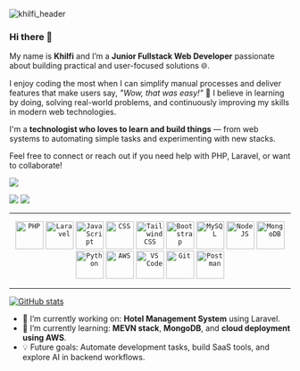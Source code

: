 ![khilfi_header](["https://user-images.githubusercontent.com/25181517/117185899-9ccba680-adda-11eb-9003-7c25da391b99.PNG](https://images.squarespace-cdn.com/content/v1/5769fc401b631bab1addb2ab/1541580611624-TE64QGKRJG8SWAIUS7NS/ke17ZwdGBToddI8pDm48kPoswlzjSVMM-SxOp7CV59BZw-zPPgdn4jUwVcJE1ZvWQUxwkmyExglNqGp0IvTJZamWLI2zvYWH8K3-s_4yszcp2ryTI0HqTOaaUohrI8PI6FXy8c9PWtBlqAVlUS5izpdcIXDZqDYvprRqZ29Pw0o/coding-freak.gif"))

### Hi there 👋

My name is **Khilfi** and I’m a **Junior Fullstack Web Developer** passionate about building practical and user-focused solutions 🌐.

I enjoy coding the most when I can simplify manual processes and deliver features that make users say, *"Wow, that was easy!"* 🚀 I believe in learning by doing, solving real-world problems, and continuously improving my skills in modern web technologies.

I'm a **technologist who loves to learn and build things** — from web systems to automating simple tasks and experimenting with new stacks.

Feel free to connect or reach out if you need help with PHP, Laravel, or want to collaborate!

[![](https://komarev.com/ghpvc/?username=KuroMKh&color=000000)](https://github.com/KuroMKh)

[<img src="https://img.shields.io/badge/Gmail-D14836?style=for-the-badge&logo=gmail&logoColor=white">](mailto:muhdkhilfi36@gmail.com)
[<img src="https://img.shields.io/badge/LinkedIn-0077B5?style=for-the-badge&logo=linkedin&logoColor=white">](https://www.linkedin.com/in/muhammad-khilfi-/)

---

<div align="center">
	<code><img height="50" src="https://user-images.githubusercontent.com/25181517/183570228-6a040b9f-3ddf-47a2-a201-743121dac664.png" alt="PHP" title="PHP" /></code>
	<code><img height="50" src="https://user-images.githubusercontent.com/25181517/117201156-9a724800-adec-11eb-9a9d-3cd0f67da4bc.png" alt="Laravel" title="Laravel" /></code>
	<code><img height="50" src="https://raw.githubusercontent.com/marwin1991/profile-technology-icons/refs/heads/main/icons/javascript.png" alt="JavaScript" title="JavaScript" /></code>
	<code><img height="50" src="https://user-images.githubusercontent.com/25181517/183898674-75a4a1b1-f960-4ea9-abcb-637170a00a75.png" alt="CSS" title="CSS" /></code>
	<code><img height="50" src="https://user-images.githubusercontent.com/25181517/202896760-337261ed-ee92-4979-84c4-d4b829c7355d.png" alt="Tailwind CSS" title="Tailwind CSS" /></code>
	<code><img height="50" src="https://user-images.githubusercontent.com/25181517/183898054-b3d693d4-dafb-4808-a509-bab54cf5de34.png" alt="Bootstrap" title="Bootstrap" /></code>
	<code><img height="50" src="https://user-images.githubusercontent.com/25181517/183896128-ec99105a-ec1a-4d85-b08b-1aa1620b2046.png" alt="MySQL" title="MySQL" /></code>
	<code><img height="50" src="https://raw.githubusercontent.com/marwin1991/profile-technology-icons/refs/heads/main/icons/node_js.png" alt="NodeJS" title="NodeJS" /></code>
	<code><img height="50" src="https://user-images.githubusercontent.com/25181517/182884177-d48a8579-2cd0-447a-b9a6-ffc7cb02560e.png" alt="MongoDB" title="MongoDB" /></code>
	<code><img height="50" src="https://user-images.githubusercontent.com/25181517/183423507-c056a6f9-1ba8-4312-a350-19bcbc5a8697.png" alt="Python" title="Python" /></code>
	<code><img height="50" src="https://user-images.githubusercontent.com/25181517/183896132-54262f2e-6d98-41e3-8888-e40ab5a17326.png" alt="AWS" title="AWS" /></code>
	<code><img height="50" src="https://raw.githubusercontent.com/marwin1991/profile-technology-icons/refs/heads/main/icons/visual_studio_code.png" alt="VS Code" title="VS Code" /></code>
	<code><img height="50" src="https://user-images.githubusercontent.com/25181517/192108372-f71d70ac-7ae6-4c0d-8395-51d8870c2ef0.png" alt="Git" title="Git" /></code>
	<code><img height="50" src="https://user-images.githubusercontent.com/25181517/192109061-e138ca71-337c-4019-8d42-4792fdaa7128.png" alt="Postman" title="Postman" /></code>
</div>

---

[![GitHub stats](https://github-readme-stats.vercel.app/api?username=KuroMKh&show_icons=true&theme=great-gatsby)](https://github.com/KuroMKh?tab=repositories)

- 🔭 I’m currently working on: **Hotel Management System** using Laravel.
- 🌱 I’m currently learning: **MEVN stack**, **MongoDB**, and **cloud deployment using AWS**.
- 💡 Future goals: Automate development tasks, build SaaS tools, and explore AI in backend workflows.
